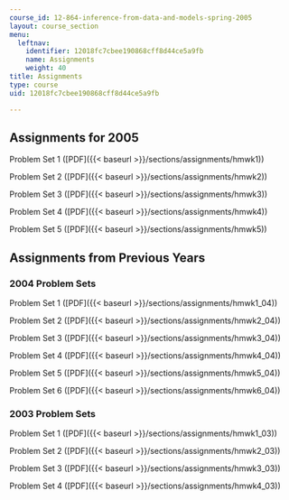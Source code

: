 ```yaml
---
course_id: 12-864-inference-from-data-and-models-spring-2005
layout: course_section
menu:
  leftnav:
    identifier: 12018fc7cbee190868cff8d44ce5a9fb
    name: Assignments
    weight: 40
title: Assignments
type: course
uid: 12018fc7cbee190868cff8d44ce5a9fb

---
```


Assignments for 2005
--------------------

Problem Set 1 ([PDF]({{< baseurl >}}/sections/assignments/hmwk1))

Problem Set 2 ([PDF]({{< baseurl >}}/sections/assignments/hmwk2))

Problem Set 3 ([PDF]({{< baseurl >}}/sections/assignments/hmwk3))

Problem Set 4 ([PDF]({{< baseurl >}}/sections/assignments/hmwk4))

Problem Set 5 ([PDF]({{< baseurl >}}/sections/assignments/hmwk5))

Assignments from Previous Years
-------------------------------

### 2004 Problem Sets

Problem Set 1 ([PDF]({{< baseurl >}}/sections/assignments/hmwk1_04))

Problem Set 2 ([PDF]({{< baseurl >}}/sections/assignments/hmwk2_04))

Problem Set 3 ([PDF]({{< baseurl >}}/sections/assignments/hmwk3_04))

Problem Set 4 ([PDF]({{< baseurl >}}/sections/assignments/hmwk4_04))

Problem Set 5 ([PDF]({{< baseurl >}}/sections/assignments/hmwk5_04))

Problem Set 6 ([PDF]({{< baseurl >}}/sections/assignments/hmwk6_04))

### 2003 Problem Sets

Problem Set 1 ([PDF]({{< baseurl >}}/sections/assignments/hmwk1_03))

Problem Set 2 ([PDF]({{< baseurl >}}/sections/assignments/hmwk2_03))

Problem Set 3 ([PDF]({{< baseurl >}}/sections/assignments/hmwk3_03))

Problem Set 4 ([PDF]({{< baseurl >}}/sections/assignments/hmwk4_03))